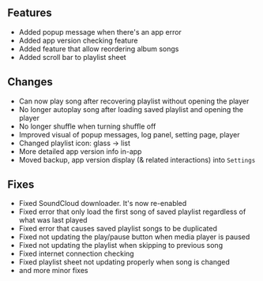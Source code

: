 ## Features

- Added popup message when there's an app error
- Added app version checking feature
- Added feature that allow reordering album songs
- Added scroll bar to playlist sheet

## Changes

- Can now play song after recovering playlist without opening the player
- No longer autoplay song after loading saved playlist and opening the player
- No longer shuffle when turning shuffle off
- Improved visual of popup messages, log panel, setting page, player
- Changed playlist icon: glass -> list
- More detailed app version info in-app
- Moved backup, app version display (& related interactions) into `Settings`

## Fixes

- Fixed SoundCloud downloader. It's now re-enabled
- Fixed error that only load the first song of saved playlist regardless of what was last played
- Fixed error that causes saved playlist songs to be duplicated
- Fixed not updating the play/pause button when media player is paused
- Fixed not updating the playlist when skipping to previous song
- Fixed internet connection checking
- Fixed playlist sheet not updating properly when song is changed
- and more minor fixes
